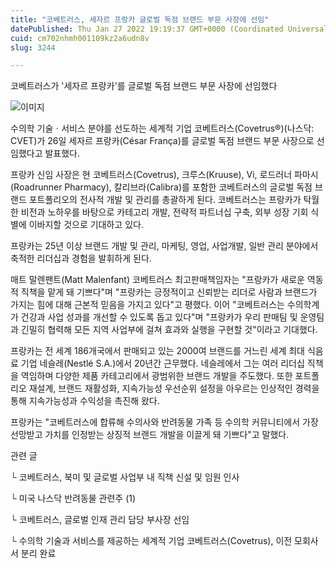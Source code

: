 ```yaml
---
title: "코베트러스, 세자르 프랑카 글로벌 독점 브랜드 부문 사장에 선임"
datePublished: Thu Jan 27 2022 19:19:37 GMT+0000 (Coordinated Universal Time)
cuid: cm702nhmh001109kz2a6udn8v
slug: 3244

---
```



코베트러스가 '세자르 프랑카'를 글로벌 독점 브랜드 부문 사장에 선임했다

![이미지](https://cdn.hashnode.com/res/hashnode/image/upload/v1739253539264/712c2aec-2927-439f-a17c-b2d5224ea696.png)

수의학 기술ㆍ서비스 분야를 선도하는 세계적 기업 코베트러스(Covetrus®)(나스닥: CVET)가 26일 세자르 프랑카(César França)를 글로벌 독점 브랜드 부문 사장으로 선임했다고 발표했다.

프랑카 신임 사장은 현 코베트러스(Covetrus), 크루스(Kruuse), Vi, 로드러너 파마시(Roadrunner Pharmacy), 칼리브라(Calibra)를 포함한 코베트러스의 글로벌 독점 브랜드 포트폴리오의 전사적 개발 및 관리를 총괄하게 된다. 코베트러스는 프랑카가 탁월한 비전과 노하우를 바탕으로 카테고리 개발, 전략적 파트너십 구축, 외부 성장 기회 식별에 이바지할 것으로 기대하고 있다.

프랑카는 25년 이상 브랜드 개발 및 관리, 마케팅, 영업, 사업개발, 일반 관리 분야에서 축적한 리더십과 경험을 발휘하게 된다.

매트 말렌팬트(Matt Malenfant) 코베트러스 최고판매책임자는 "프랑카가 새로운 역동적 직책을 맡게 돼 기쁘다"며 "프랑카는 긍정적이고 신뢰받는 리더로 사람과 브랜드가 가지는 힘에 대해 근본적 믿음을 가지고 있다"고 평했다. 이어 "코베트러스는 수의학계가 건강과 사업 성과를 개선할 수 있도록 돕고 있다"며 "프랑카가 우리 판매팀 및 운영팀과 긴밀히 협력해 모든 지역 사업부에 걸쳐 효과와 실행을 구현할 것"이라고 기대했다.

프랑카는 전 세계 186개국에서 판매되고 있는 2000여 브랜드를 거느린 세계 최대 식음료 기업 네슬레(Nestlé S.A.)에서 20년간 근무했다. 네슬레에서 그는 여러 리더십 직책을 역임하며 다양한 제품 카테고리에서 광범위한 브랜드 개발을 주도했다. 또한 포트폴리오 재설계, 브랜드 재활성화, 지속가능성 우선순위 설정을 아우르는 인상적인 경력을 통해 지속가능성과 수익성을 촉진해 왔다.

프랑카는 "코베트러스에 합류해 수의사와 반려동물 가족 등 수의학 커뮤니티에서 가장 선망받고 가치를 인정받는 상징적 브랜드 개발을 이끌게 돼 기쁘다"고 말했다.

관련 글

└ 코베트러스, 북미 및 글로벌 사업부 내 직책 신설 및 임원 인사

└ 미국 나스닥 반려동물 관련주 (1)

└ 코베트러스, 글로벌 인재 관리 담당 부사장 선임

└ 수의학 기술과 서비스를 제공하는 세계적 기업 코베트러스(Covetrus), 이전 모회사서 분리 완료